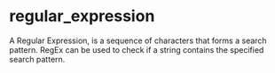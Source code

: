 # regular_expression
A Regular Expression, is a sequence of characters that forms a search pattern. RegEx can be used to check if a string contains the specified search pattern.
